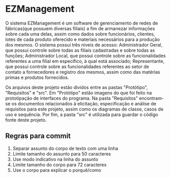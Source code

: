 # EZManagement 
O sistema EZManagement é um software de gerenciamento de redes de fábricas(que possuem diversas filiais) a fim de armanezar informações sobre cada uma delas, assim como dados sobre funcionários, clientes, lotes de cada produto oferecido e materiais necessários para a produção dos mesmos. O sistema possui três níveis de acesso: Administrador Geral, que possui controle sobre todas as filiais cadastradas e sobre todas as funções; Administrador Local, que possui controle sobre as funcionalidades referentes a uma filial em específico, à qual está associado; Representante, que possui controle sobre as funcionalidades referentes ao setor de contato a fornecedores e registro dos mesmos, assim como das matérias primas e produtos fornecidos.

Os arquivos deste projeto estão dividos entre as pastas "Protótipo", "Requisitos" e "src". Em "Protótipo" estão imagens do que foi feito na prototipação de interfaces do programa. Na pasta "Requisitos" encontram-se os documentos relacionados à elicitação, especificação e análise de requisitos para este projeto, assim como os diagramas de classe, casos de uso e sequência. Por fim, a pasta "src" é utilizada para guardar o código fonte deste projeto.

## Regras para commit
1. Separar assunto do corpo de texto com uma linha
2. Limite tamanho do assunto para 50 caracteres
3. Use modo indicativo na linha do assunto
4. Limite tamanho do corpo para 72 caracteres
5. Use o corpo para explicar o porquê/como
